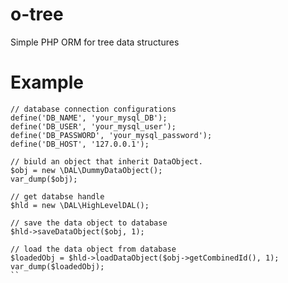 # o-tree
Simple PHP ORM for tree data structures

# Example

    // database connection configurations
    define('DB_NAME', 'your_mysql_DB');
    define('DB_USER', 'your_mysql_user');
    define('DB_PASSWORD', 'your_mysql_password');
    define('DB_HOST', '127.0.0.1');
    
    // biuld an object that inherit DataObject. 
    $obj = new \DAL\DummyDataObject();
    var_dump($obj);
    
    // get databse handle
    $hld = new \DAL\HighLevelDAL();
    
    // save the data object to database
    $hld->saveDataObject($obj, 1);
    
    // load the data object from database
    $loadedObj = $hld->loadDataObject($obj->getCombinedId(), 1);
    var_dump($loadedObj);
    ``
